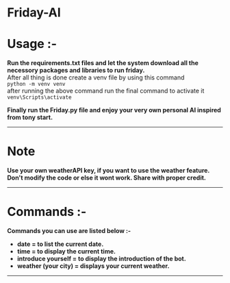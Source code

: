 # Friday-AI

# Usage :-

<b>Run the requirements.txt files and let the system download all the necessory packages and libraries to run friday.</b> <br> 
After all thing is done create a venv file by using this command <br>
```python -m venv venv``` <br>
after running the above command run the final command to activate it <br>
```venv\Scripts\activate``` <br>

<b>Finally run the Friday.py file and enjoy your very own personal AI inspired from tony start.</b> <br>

<hr>


# Note
<b>Use your own weatherAPI key, if you want to use the weather feature. Don't modify the code or else it wont work. Share with proper credit.</b>

<hr>

# Commands :-

<b>Commands you can use are listed below :-</b> <br>

- <b>date = to list the current date.</b> <br>
- <b>time = to display the current time.</b><br>
- <b>introduce yourself = to display the introduction of the bot.</b> <br>
- <b>weather (your city) = displays your current weather.</b>

<hr>